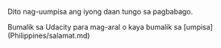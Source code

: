 Dito nag-uumpisa ang iyong daan tungo sa pagbabago.

Bumalik sa Udacity para mag-aral o kaya bumalik sa [umpisa] (Philippines/salamat.md)